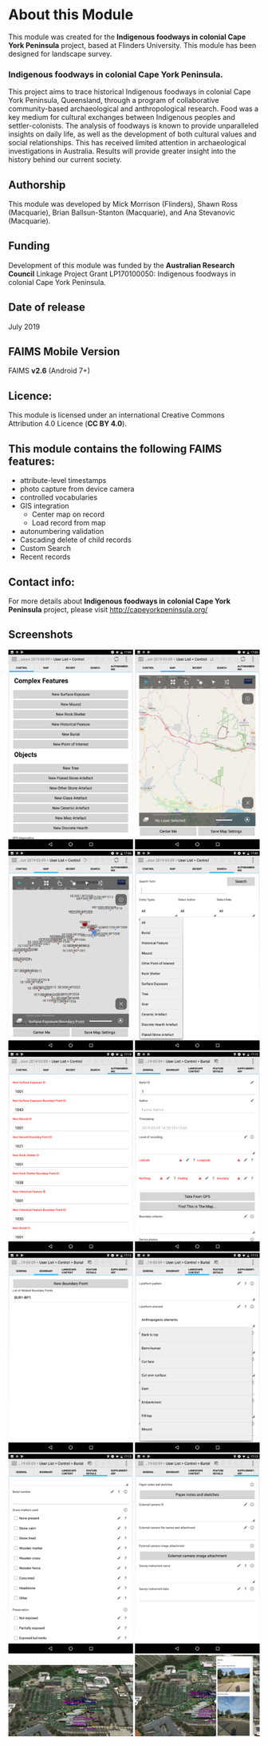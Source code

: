 # About this Module

This module was created for the **Indigenous foodways in colonial Cape York Peninsula** project, based at Flinders University. This module has been designed for landscape survey. 

### Indigenous foodways in colonial Cape York Peninsula. 

This project aims to trace historical Indigenous foodways in colonial Cape York Peninsula, Queensland, through a program of collaborative community-based archaeological and anthropological research. Food was a key medium for cultural exchanges between Indigenous peoples and settler-colonists. The analysis of foodways is known to provide unparalleled insights on daily life, as well as the development of both cultural values and social relationships. This has received limited attention in archaeological investigations in Australia. Results will provide greater insight into the history behind our current society.


## Authorship

This module was developed by Mick Morrison (Flinders), Shawn Ross (Macquarie), Brian Ballsun-Stanton (Macquarie), and Ana Stevanovic (Macquarie).

## Funding

Development of this module was funded by the **Australian Research Council** Linkage Project Grant LP170100050: Indigenous foodways in colonial Cape York Peninsula. 

## Date of release
July 2019

## FAIMS Mobile Version
FAIMS **v2.6** (Android 7+)

## Licence:
This module is licensed under an international Creative Commons Attribution 4.0 Licence (**CC BY 4.0**).


## This module contains the following FAIMS features: 
* attribute-level timestamps
* photo capture from device camera
* controlled vocabularies
* GIS integration
    - Center map on record
    - Load record from map
* autonumbering validation
* Cascading delete of child records
* Custom Search
* Recent records

## Contact info:

For more details about **Indigenous foodways in colonial Cape York Peninsula** project, please visit http://capeyorkpeninsula.org/

## Screenshots

<img src="Screenshots/Screenshot_20190509-170530.png" width="250"/>
<img src="Screenshots/Screenshot_20190509-170534.png" width="250"/>
<img src="Screenshots/Screenshot_20190509-170602.png" width="250"/>

<img src="Screenshots/Screenshot_20190509-170957.png" width="250"/>
<img src="Screenshots/Screenshot_20190509-171006.png" width="250"/>
<img src="Screenshots/Screenshot_20190509-171246.png" width="250"/>

<img src="Screenshots/Screenshot_20190509-171250.png" width="250"/>
<img src="Screenshots/Screenshot_20190509-171303.png" width="250"/>
<img src="Screenshots/Screenshot_20190509-171309.png" width="250"/>

<img src="Screenshots/Screenshot_20190509-171313.png" width="250"/>
<img src="Screenshots/Screenshot%20from%202019-05-09%2016-09-03.png" width="250"/>
<img src="Screenshots/Screenshot%20from%202019-05-09%2016-09-12.png" width="250"`/>
